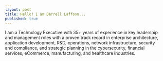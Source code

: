 ```yaml
---
layout: post
title: Hello! I am Darrell Laffoon...
published: true
---
```


I am a Technology Executive with 35+ years of experience in key leadership and management roles with a proven track record in enterprise architecture, application development, R&D, operations, network infrastructure, security and compliance, and strategic planning in the cybersecurity, financial services, eCommerce, manufacturing, and healthcare industries.
